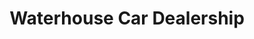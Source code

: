 ---
title: "Waterhouse Car Dealership"
url: /chelmsford/waterhouse-car-dealership/
shop: Autohaus
---